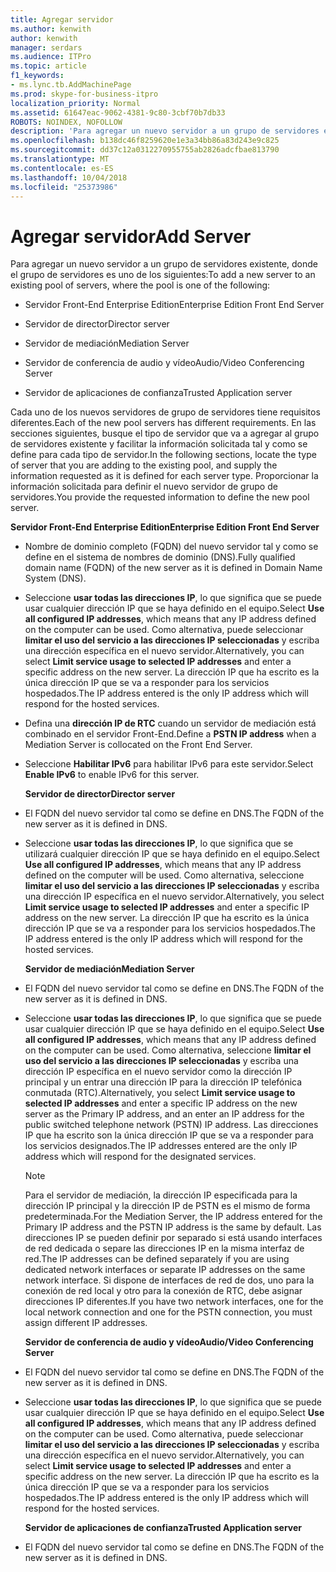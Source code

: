 ```yaml
---
title: Agregar servidor
ms.author: kenwith
author: kenwith
manager: serdars
ms.audience: ITPro
ms.topic: article
f1_keywords:
- ms.lync.tb.AddMachinePage
ms.prod: skype-for-business-itpro
localization_priority: Normal
ms.assetid: 61647eac-9062-4381-9c80-3cbf70b7db33
ROBOTS: NOINDEX, NOFOLLOW
description: 'Para agregar un nuevo servidor a un grupo de servidores existente, donde el grupo de servidores es uno de los siguientes:'
ms.openlocfilehash: b138dc46f8259620e1e3a34bb86a83d243e9c825
ms.sourcegitcommit: dd37c12a0312270955755ab2826adcfbae813790
ms.translationtype: MT
ms.contentlocale: es-ES
ms.lasthandoff: 10/04/2018
ms.locfileid: "25373986"
---
```

# <a name="add-server"></a><span data-ttu-id="d9bf1-103">Agregar servidor</span><span class="sxs-lookup"><span data-stu-id="d9bf1-103">Add Server</span></span>
 
<span data-ttu-id="d9bf1-104">Para agregar un nuevo servidor a un grupo de servidores existente, donde el grupo de servidores es uno de los siguientes:</span><span class="sxs-lookup"><span data-stu-id="d9bf1-104">To add a new server to an existing pool of servers, where the pool is one of the following:</span></span>
  
- <span data-ttu-id="d9bf1-105">Servidor Front-End Enterprise Edition</span><span class="sxs-lookup"><span data-stu-id="d9bf1-105">Enterprise Edition Front End Server</span></span>
    
- <span data-ttu-id="d9bf1-106">Servidor de director</span><span class="sxs-lookup"><span data-stu-id="d9bf1-106">Director server</span></span>
    
- <span data-ttu-id="d9bf1-107">Servidor de mediación</span><span class="sxs-lookup"><span data-stu-id="d9bf1-107">Mediation Server</span></span>
    
- <span data-ttu-id="d9bf1-108">Servidor de conferencia de audio y vídeo</span><span class="sxs-lookup"><span data-stu-id="d9bf1-108">Audio/Video Conferencing Server</span></span>
    
- <span data-ttu-id="d9bf1-109">Servidor de aplicaciones de confianza</span><span class="sxs-lookup"><span data-stu-id="d9bf1-109">Trusted Application server</span></span>
    
<span data-ttu-id="d9bf1-110">Cada uno de los nuevos servidores de grupo de servidores tiene requisitos diferentes.</span><span class="sxs-lookup"><span data-stu-id="d9bf1-110">Each of the new pool servers has different requirements.</span></span> <span data-ttu-id="d9bf1-111">En las secciones siguientes, busque el tipo de servidor que va a agregar al grupo de servidores existente y facilitar la información solicitada tal y como se define para cada tipo de servidor.</span><span class="sxs-lookup"><span data-stu-id="d9bf1-111">In the following sections, locate the type of server that you are adding to the existing pool, and supply the information requested as it is defined for each server type.</span></span> <span data-ttu-id="d9bf1-112">Proporcionar la información solicitada para definir el nuevo servidor de grupo de servidores.</span><span class="sxs-lookup"><span data-stu-id="d9bf1-112">You provide the requested information to define the new pool server.</span></span>
  
 <span data-ttu-id="d9bf1-113">**Servidor Front-End Enterprise Edition**</span><span class="sxs-lookup"><span data-stu-id="d9bf1-113">**Enterprise Edition Front End Server**</span></span>
  
- <span data-ttu-id="d9bf1-114">Nombre de dominio completo (FQDN) del nuevo servidor tal y como se define en el sistema de nombres de dominio (DNS).</span><span class="sxs-lookup"><span data-stu-id="d9bf1-114">Fully qualified domain name (FQDN) of the new server as it is defined in Domain Name System (DNS).</span></span>
    
- <span data-ttu-id="d9bf1-115">Seleccione **usar todas las direcciones IP**, lo que significa que se puede usar cualquier dirección IP que se haya definido en el equipo.</span><span class="sxs-lookup"><span data-stu-id="d9bf1-115">Select **Use all configured IP addresses**, which means that any IP address defined on the computer can be used.</span></span> <span data-ttu-id="d9bf1-116">Como alternativa, puede seleccionar **limitar el uso del servicio a las direcciones IP seleccionadas** y escriba una dirección específica en el nuevo servidor.</span><span class="sxs-lookup"><span data-stu-id="d9bf1-116">Alternatively, you can select **Limit service usage to selected IP addresses** and enter a specific address on the new server.</span></span> <span data-ttu-id="d9bf1-117">La dirección IP que ha escrito es la única dirección IP que se va a responder para los servicios hospedados.</span><span class="sxs-lookup"><span data-stu-id="d9bf1-117">The IP address entered is the only IP address which will respond for the hosted services.</span></span>
    
- <span data-ttu-id="d9bf1-118">Defina una **dirección IP de RTC** cuando un servidor de mediación está combinado en el servidor Front-End.</span><span class="sxs-lookup"><span data-stu-id="d9bf1-118">Define a **PSTN IP address** when a Mediation Server is collocated on the Front End Server.</span></span>
    
- <span data-ttu-id="d9bf1-119">Seleccione **Habilitar IPv6** para habilitar IPv6 para este servidor.</span><span class="sxs-lookup"><span data-stu-id="d9bf1-119">Select **Enable IPv6** to enable IPv6 for this server.</span></span>
    
  <span data-ttu-id="d9bf1-120">**Servidor de director**</span><span class="sxs-lookup"><span data-stu-id="d9bf1-120">**Director server**</span></span>
  
- <span data-ttu-id="d9bf1-121">El FQDN del nuevo servidor tal como se define en DNS.</span><span class="sxs-lookup"><span data-stu-id="d9bf1-121">The FQDN of the new server as it is defined in DNS.</span></span>
    
- <span data-ttu-id="d9bf1-122">Seleccione **usar todas las direcciones IP**, lo que significa que se utilizará cualquier dirección IP que se haya definido en el equipo.</span><span class="sxs-lookup"><span data-stu-id="d9bf1-122">Select **Use all configured IP addresses**, which means that any IP address defined on the computer will be used.</span></span> <span data-ttu-id="d9bf1-123">Como alternativa, seleccione **limitar el uso del servicio a las direcciones IP seleccionadas** y escriba una dirección IP específica en el nuevo servidor.</span><span class="sxs-lookup"><span data-stu-id="d9bf1-123">Alternatively, you select **Limit service usage to selected IP addresses** and enter a specific IP address on the new server.</span></span> <span data-ttu-id="d9bf1-124">La dirección IP que ha escrito es la única dirección IP que se va a responder para los servicios hospedados.</span><span class="sxs-lookup"><span data-stu-id="d9bf1-124">The IP address entered is the only IP address which will respond for the hosted services.</span></span>
    
  <span data-ttu-id="d9bf1-125">**Servidor de mediación**</span><span class="sxs-lookup"><span data-stu-id="d9bf1-125">**Mediation Server**</span></span>
  
- <span data-ttu-id="d9bf1-126">El FQDN del nuevo servidor tal como se define en DNS.</span><span class="sxs-lookup"><span data-stu-id="d9bf1-126">The FQDN of the new server as it is defined in DNS.</span></span>
    
- <span data-ttu-id="d9bf1-127">Seleccione **usar todas las direcciones IP**, lo que significa que se puede usar cualquier dirección IP que se haya definido en el equipo.</span><span class="sxs-lookup"><span data-stu-id="d9bf1-127">Select **Use all configured IP addresses**, which means that any IP address defined on the computer can be used.</span></span> <span data-ttu-id="d9bf1-128">Como alternativa, seleccione **limitar el uso del servicio a las direcciones IP seleccionadas** y escriba una dirección IP específica en el nuevo servidor como la dirección IP principal y un entrar una dirección IP para la dirección IP telefónica conmutada (RTC).</span><span class="sxs-lookup"><span data-stu-id="d9bf1-128">Alternatively, you select **Limit service usage to selected IP addresses** and enter a specific IP address on the new server as the Primary IP address, and an enter an IP address for the public switched telephone network (PSTN) IP address.</span></span> <span data-ttu-id="d9bf1-129">Las direcciones IP que ha escrito son la única dirección IP que se va a responder para los servicios designados.</span><span class="sxs-lookup"><span data-stu-id="d9bf1-129">The IP addresses entered are the only IP address which will respond for the designated services.</span></span>
    
    > [!NOTE]
    > <span data-ttu-id="d9bf1-130">Para el servidor de mediación, la dirección IP especificada para la dirección IP principal y la dirección IP de PSTN es el mismo de forma predeterminada.</span><span class="sxs-lookup"><span data-stu-id="d9bf1-130">For the Mediation Server, the IP address entered for the Primary IP address and the PSTN IP address is the same by default.</span></span> <span data-ttu-id="d9bf1-131">Las direcciones IP se pueden definir por separado si está usando interfaces de red dedicada o separe las direcciones IP en la misma interfaz de red.</span><span class="sxs-lookup"><span data-stu-id="d9bf1-131">The IP addresses can be defined separately if you are using dedicated network interfaces or separate IP addresses on the same network interface.</span></span> <span data-ttu-id="d9bf1-132">Si dispone de interfaces de red de dos, uno para la conexión de red local y otro para la conexión de RTC, debe asignar direcciones IP diferentes.</span><span class="sxs-lookup"><span data-stu-id="d9bf1-132">If you have two network interfaces, one for the local network connection and one for the PSTN connection, you must assign different IP addresses.</span></span> 
  
  <span data-ttu-id="d9bf1-133">**Servidor de conferencia de audio y vídeo**</span><span class="sxs-lookup"><span data-stu-id="d9bf1-133">**Audio/Video Conferencing Server**</span></span>
  
- <span data-ttu-id="d9bf1-134">El FQDN del nuevo servidor tal como se define en DNS.</span><span class="sxs-lookup"><span data-stu-id="d9bf1-134">The FQDN of the new server as it is defined in DNS.</span></span>
    
- <span data-ttu-id="d9bf1-135">Seleccione **usar todas las direcciones IP**, lo que significa que se puede usar cualquier dirección IP que se haya definido en el equipo.</span><span class="sxs-lookup"><span data-stu-id="d9bf1-135">Select **Use all configured IP addresses**, which means that any IP address defined on the computer can be used.</span></span> <span data-ttu-id="d9bf1-136">Como alternativa, puede seleccionar **limitar el uso del servicio a las direcciones IP seleccionadas** y escriba una dirección específica en el nuevo servidor.</span><span class="sxs-lookup"><span data-stu-id="d9bf1-136">Alternatively, you can select **Limit service usage to selected IP addresses** and enter a specific address on the new server.</span></span> <span data-ttu-id="d9bf1-137">La dirección IP que ha escrito es la única dirección IP que se va a responder para los servicios hospedados.</span><span class="sxs-lookup"><span data-stu-id="d9bf1-137">The IP address entered is the only IP address which will respond for the hosted services.</span></span>
    
  <span data-ttu-id="d9bf1-138">**Servidor de aplicaciones de confianza**</span><span class="sxs-lookup"><span data-stu-id="d9bf1-138">**Trusted Application server**</span></span>
  
- <span data-ttu-id="d9bf1-139">El FQDN del nuevo servidor tal como se define en DNS.</span><span class="sxs-lookup"><span data-stu-id="d9bf1-139">The FQDN of the new server as it is defined in DNS.</span></span>
    


